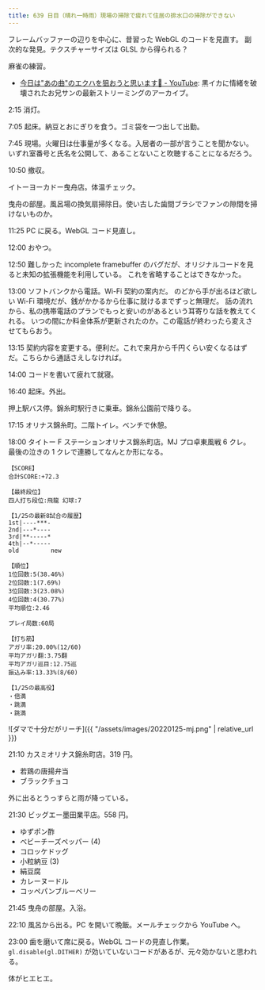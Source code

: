 ```yaml
---
title: 639 日目（晴れ一時雨）現場の掃除で疲れて住居の排水口の掃除ができない
---
```


フレームバッファーの辺りを中心に、昔習った WebGL のコードを見直す。
副次的な発見。テクスチャーサイズは GLSL から得られる？

麻雀の練習。

* [今日は"あの曲"のエクハを狙おうと思います🦑 - YouTube](https://www.youtube.com/watch?v=NGNeyzfPhUo):
  黒イカに情緒を破壊されたお兄サンの最新ストリーミングのアーカイブ。

2:15 消灯。

7:05 起床。納豆とおにぎりを食う。ゴミ袋を一つ出して出勤。

7:45 現場。火曜日は仕事量が多くなる。入居者の一部が言うことを聞かない。
いずれ室番号と氏名を公開して、あることないこと吹聴することになるだろう。

10:50 撤収。

イトーヨーカドー曳舟店。体温チェック。

曳舟の部屋。風呂場の換気扇掃除日。使い古した歯間ブラシでファンの隙間を掃けないものか。

11:25 PC に戻る。WebGL コード見直し。

12:00 おやつ。

12:50 難しかった incomplete framebuffer のバグだが、オリジナルコードを見ると未知の拡張機能を利用している。
これを省略することはできなかった。

13:00 ソフトバンクから電話。Wi-Fi 契約の案内だ。
のどから手が出るほど欲しい Wi-Fi 環境だが、銭がかかるから仕事に就けるまでずっと無理だ。
話の流れから、私の携帯電話のプランでもっと安いのがあるという耳寄りな話を教えてくれる。
いつの間にか料金体系が更新されたのか。この電話が終わったら変えさせてもらおう。

13:15 契約内容を変更する。便利だ。これで来月から千円くらい安くなるはずだ。こちらから通話さえしなければ。

14:00 コードを書いて疲れて就寝。

16:40 起床。外出。

押上駅バス停。錦糸町駅行きに乗車。錦糸公園前で降りる。

17:15 オリナス錦糸町。二階トイレ。ベンチで休憩。

18:00 タイトー F ステーションオリナス錦糸町店。MJ プロ卓東風戦 6 クレ。
最後の泣きの 1 クレで連勝してなんとか形になる。

```text
【SCORE】
合計SCORE:+72.3

【最終段位】
四人打ち段位:飛龍 幻球:7

【1/25の最新8試合の履歴】
1st|----***-
2nd|---*----
3rd|**-----*
4th|--*-----
old         new

【順位】
1位回数:5(38.46%)
2位回数:1(7.69%)
3位回数:3(23.08%)
4位回数:4(30.77%)
平均順位:2.46

プレイ局数:60局

【打ち筋】
アガリ率:20.00%(12/60)
平均アガリ翻:3.75翻
平均アガリ巡目:12.75巡
振込み率:13.33%(8/60)

【1/25の最高役】
・倍満
・跳満
・跳満
```

![ダマで十分だがリーチ]({{ "/assets/images/20220125-mj.png" | relative_url }})

21:10 カスミオリナス錦糸町店。319 円。

* 若鶏の唐揚弁当
* ブラックチョコ

外に出るとうっすらと雨が降っている。

21:30 ビッグエー墨田業平店。558 円。

* ゆずポン酢
* ベビーチーズペッパー (4)
* コロッケドッグ
* 小粒納豆 (3)
* 絹豆腐
* カレーヌードル
* コッペパンブルーベリー

21:45 曳舟の部屋。入浴。

22:10 風呂から出る。PC を開いて晩飯。メールチェックから YouTube へ。

23:00 歯を磨いて席に戻る。WebGL コードの見直し作業。
`gl.disable(gl.DITHER)` が効いていないコードがあるが、元々効かないと思われる。

体がヒエヒエ。
